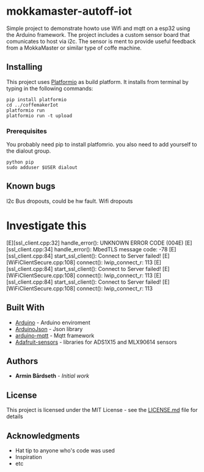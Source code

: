 # mokkamaster-autoff-iot

Simple project to demonstrate howto use Wifi and mqtt on a esp32 using the Arduino
framework. The project includes a custom sensor board that comunicates to host via
i2c. The sensor is ment to provide useful feedback from a MokkaMaster or similar type
of coffe machine.

## Installing

This project uses [Platformio](https://platformio.org/) as build platform. It installs from
terminal by typing in the following commands:
```
pip install platformio
cd ../coffemakerIot
platformio run
platformio run -t upload

```
### Prerequisites

You probably need pip to install platfomrio. you also need to add yourself to the dialout 
group.

```
python pip
sudo adduser $USER dialout
```

## Known bugs

I2c Bus dropouts, could be hw fault.
Wifi dropouts

# Investigate this
[E][ssl_client.cpp:32] handle_error(): UNKNOWN ERROR CODE (004E)
[E][ssl_client.cpp:34] handle_error(): MbedTLS message code: -78
[E][ssl_client.cpp:84] start_ssl_client(): Connect to Server failed!
[E][WiFiClientSecure.cpp:108] connect(): lwip_connect_r: 113
[E][ssl_client.cpp:84] start_ssl_client(): Connect to Server failed!
[E][WiFiClientSecure.cpp:108] connect(): lwip_connect_r: 113
[E][ssl_client.cpp:84] start_ssl_client(): Connect to Server failed!
[E][WiFiClientSecure.cpp:108] connect(): lwip_connect_r: 113


## Built With

* [Arduino](https://www.arduino.cc/) - Arduino enviroment
* [ArduinoJson](https://arduinojson.org/) - Json library
* [arduino-mqtt](https://github.com/256dpi/arduino-mqtt) - Mqtt framework
* [Adafruit-sensors](https://www.adafruit.com/) - libraries for ADS1X15 and MLX90614 sensors

## Authors

* **Armin Bårdseth** - *Initial work*

## License

This project is licensed under the MIT License - see the [LICENSE.md](LICENSE.md) file for details

## Acknowledgments

* Hat tip to anyone who's code was used
* Inspiration
* etc

